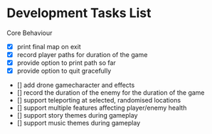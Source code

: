 # Development Tasks List

Core Behaviour

* [x] print final map on exit
* [x] record player paths for duration of the game
* [x] provide option to print path so far
* [x] provide option to quit gracefully
* [] add drone gamecharacter and effects
* [] record the duration of the enemy for the duration of the game
* [] support teleporting at selected, randomised locations
* [] support multiple features affecting player/enemy health
* [] support story themes during gameplay
* [] support music themes during gameplay 

